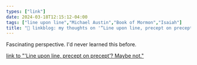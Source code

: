```yaml
---
types: ["link"]
date: 2024-03-18T12:15:12-04:00
tags: ["line upon line","Michael Austin","Book of Mormon","Isaiah"]
title: "🔗 linkblog: my thoughts on '“Line upon line, precept on precept”? Maybe not.'"
---
```

Fascinating perspective. I'd never learned this before.

[link to "'Line upon line, precept on precept’? Maybe not."](https://bycommonconsent.com/2024/03/18/line-upon-line-precept-on-precept-maybe-not/)
